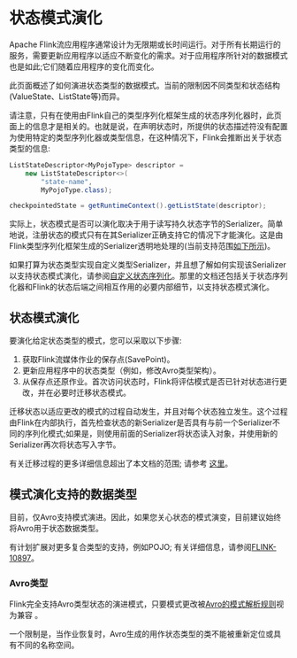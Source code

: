 # 状态模式演化

Apache Flink流应用程序通常设计为无限期或长时间运行。对于所有长期运行的服务，需要更新应用程序以适应不断变化的需求。对于应用程序所针对的数据模式也是如此;它们随着应用程序的变化而变化。

此页面概述了如何演进状态类型的数据模式。当前的限制因不同类型和状态结构\(ValueState、ListState等\)而异。

请注意，只有在使用由Flink自己的类型序列化框架生成的状态序列化器时，此页面上的信息才是相关的。也就是说，在声明状态时，所提供的状态描述符没有配置为使用特定的类型序列化器或类型信息，在这种情况下，Flink会推断出关于状态类型的信息:

```java
ListStateDescriptor<MyPojoType> descriptor =
    new ListStateDescriptor<>(
        "state-name",
        MyPojoType.class);

checkpointedState = getRuntimeContext().getListState(descriptor);
```

实际上，状态模式是否可以演化取决于用于读写持久状态字节的Serializer。简单地说，注册状态的模式只有在其Serializer正确支持它的情况下才能演化。这是由Flink类型序列化框架生成的Serializer透明地处理的\(当前支持范围[如下所示](https://ci.apache.org/projects/flink/flink-docs-master/dev/stream/state/schema_evolution.html#supported-data-types-for-schema-evolution)\)。

如果打算为状态类型实现自定义类型Serializer，并且想了解如何实现该Serializer以支持状态模式演化，请参阅[自定义状态序列化](https://ci.apache.org/projects/flink/flink-docs-master/dev/stream/state/custom_serialization.html)。那里的文档还包括关于状态序列化器和Flink的状态后端之间相互作用的必要内部细节，以支持状态模式演化。

## 状态模式演化

要演化给定状态类型的模式，您可以采取以下步骤:

1. 获取Flink流媒体作业的保存点\(SavePoint\)。
2. 更新应用程序中的状态类型（例如，修改Avro类型架构）。
3. 从保存点还原作业。首次访问状态时，Flink将评估模式是否已针对状态进行更改，并在必要时迁移状态模式。

迁移状态以适应更改的模式的过程自动发生，并且对每个状态独立发生。这个过程由Flink在内部执行，首先检查状态的新Serializer是否具有与前一个Serializer不同的序列化模式;如果是，则使用前面的Serializer将状态读入对象，并使用新的Serializer再次将状态写入字节。

有关迁移过程的更多详细信息超出了本文档的范围; 请参考 [这里](https://ci.apache.org/projects/flink/flink-docs-master/dev/stream/state/custom_serialization.html)。

## 模式演化支持的数据类型

目前，仅Avro支持模式演进。因此，如果您关心状态的模式演变，目前建议始终将Avro用于状态数据类型。

有计划扩展对更多复合类型的支持，例如POJO; 有关详细信息，请参阅[FLINK-10897](https://issues.apache.org/jira/browse/FLINK-10897)。

### Avro类型

Flink完全支持Avro类型状态的演进模式，只要模式更改被[Avro的模式解析规则](http://avro.apache.org/docs/current/spec.html#Schema+Resolution)视为兼容 。

一个限制是，当作业恢复时，Avro生成的用作状态类型的类不能被重新定位或具有不同的名称空间。

